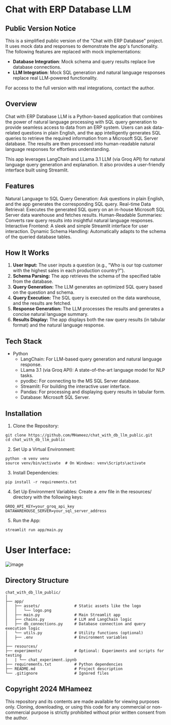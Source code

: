 # Chat with ERP Database LLM
## Public Version Notice

This is a simplified public version of the "Chat with ERP Database" project. It uses mock data and responses to demonstrate the app's functionality. The following features are replaced with mock implementations:

- **Database Integration**: Mock schema and query results replace live database connections.
- **LLM Integration**: Mock SQL generation and natural language responses replace real LLM-powered functionality.

For access to the full version with real integrations, contact the author.

## Overview
Chat with ERP Database LLM is a Python-based application that combines the power of natural language processing with SQL query generation to provide seamless access to data from an ERP system. Users can ask data-related questions in plain English, and the app intelligently generates SQL queries to retrieve the required information from a Microsoft SQL Server database. The results are then processed into human-readable natural language responses for effortless understanding.

This app leverages LangChain and LLama 3.1 LLM (via Groq API) for natural language query generation and explanation. It also provides a user-friendly interface built using Streamlit.

## Features
Natural Language to SQL Query Generation: Ask questions in plain English, and the app generates the corresponding SQL query.
Real-time Data Retrieval: Executes the generated SQL query on an in-house Microsoft SQL Server data warehouse and fetches results.
Human-Readable Summaries: Converts raw query results into insightful natural language responses.
Interactive Frontend: A sleek and simple Streamlit interface for user interaction.
Dynamic Schema Handling: Automatically adapts to the schema of the queried database tables.
## How It Works
1) **User Input:** The user inputs a question (e.g., "Who is our top customer with the highest sales in each production country?").
2) **Schema Parsing:** The app retrieves the schema of the specified table from the database.
3) **Query Generation:** The LLM generates an optimized SQL query based on the question and schema.
4) **Query Execution:** The SQL query is executed on the data warehouse, and the results are fetched.
5) **Response Generation:** The LLM processes the results and generates a concise natural language summary.
6) **Results Display:** The app displays both the raw query results (in tabular format) and the natural language response.
## Tech Stack
- Python
  - LangChain: For LLM-based query generation and natural language response.
  - LLama 3.1 (via Groq API): A state-of-the-art language model for NLP tasks.
  - pyodbc: For connecting to the MS SQL Server database.
  - Streamlit: For building the interactive user interface.
  - Pandas: For processing and displaying query results in tabular form.
  - Database: Microsoft SQL Server.
## Installation
1)  Clone the Repository:


```
git clone https://github.com/MHameez/chat_with_db_llm_public.git
cd chat_with_db_llm_public
```
2)  Set Up a Virtual Environment:

```
python -m venv venv
source venv/bin/activate  # On Windows: venv\Scripts\activate
```

3)  Install Dependencies:
```
pip install -r requirements.txt
```

4)  Set Up Environment Variables:
Create a .env file in the resources/ directory with the following keys:
```
GROQ_API_KEY=your_groq_api_key
DATAWAREHOUSE_SERVER=your_sql_server_address
```

5)  Run the App:
```
streamlit run app/main.py
```

# User Interface:

![image](https://github.com/user-attachments/assets/42a9b13d-9188-475d-9f26-bf23e1bb178f)



## Directory Structure
```
chat_with_db_llm_public/
│
├── app/
│   ├── assets/               # Static assets like the logo
│   │   └── logo.png
│   ├── main.py               # Main Streamlit app
│   ├── chains.py             # LLM and LangChain logic
│   ├── db_connections.py     # Database connection and query execution logic
│   └── utils.py              # Utility functions (optional)
│   ├── .env                  # Environment variables
│
├── resources/
├── experiments/              # Optional: Experiments and scripts for testing
|   | └── chat_experiment.ipynb
├── requirements.txt          # Python dependencies
├── README.md                 # Project description
└── .gitignore                # Ignored files
```

## Copyright 2024 MHameez

This repository and its contents are made available for viewing purposes only. 
Cloning, downloading, or using this code for any commercial or non-commercial purpose 
is strictly prohibited without prior written consent from the author.
